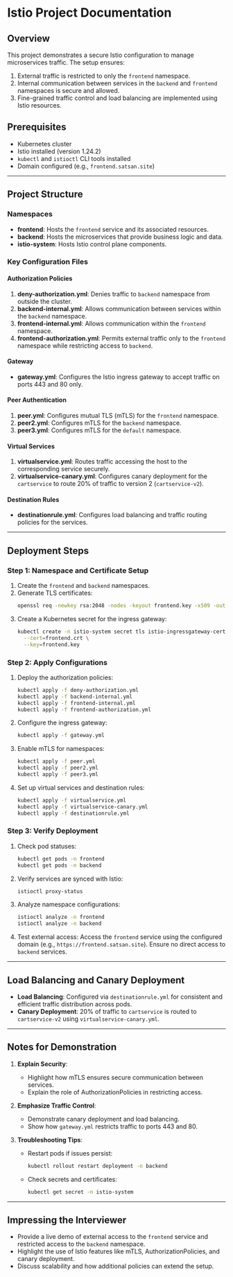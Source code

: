 # Istio Project Documentation

## Overview
This project demonstrates a secure Istio configuration to manage microservices traffic. The setup ensures:

1. External traffic is restricted to only the `frontend` namespace.
2. Internal communication between services in the `backend` and `frontend` namespaces is secure and allowed.
3. Fine-grained traffic control and load balancing are implemented using Istio resources.

## Prerequisites
- Kubernetes cluster
- Istio installed (version 1.24.2)
- `kubectl` and `istioctl` CLI tools installed
- Domain configured (e.g., `frontend.satsan.site`)

---

## Project Structure

### Namespaces
- **frontend**: Hosts the `frontend` service and its associated resources.
- **backend**: Hosts the microservices that provide business logic and data.
- **istio-system**: Hosts Istio control plane components.

### Key Configuration Files

#### Authorization Policies
1. **deny-authorization.yml**: Denies traffic to `backend` namespace from outside the cluster.
2. **backend-internal.yml**: Allows communication between services within the `backend` namespace.
3. **frontend-internal.yml**: Allows communication within the `frontend` namespace.
4. **frontend-authorization.yml**: Permits external traffic only to the `frontend` namespace while restricting access to `backend`.

#### Gateway
- **gateway.yml**: Configures the Istio ingress gateway to accept traffic on ports 443 and 80 only.

#### Peer Authentication
1. **peer.yml**: Configures mutual TLS (mTLS) for the `frontend` namespace.
2. **peer2.yml**: Configures mTLS for the `backend` namespace.
3. **peer3.yml**: Configures mTLS for the `default` namespace.

#### Virtual Services
1. **virtualservice.yml**: Routes traffic accessing the host to the corresponding service securely.
2. **virtualservice-canary.yml**: Configures canary deployment for the `cartservice` to route 20% of traffic to version 2 (`cartservice-v2`).

#### Destination Rules
- **destinationrule.yml**: Configures load balancing and traffic routing policies for the services.

---

## Deployment Steps

### Step 1: Namespace and Certificate Setup
1. Create the `frontend` and `backend` namespaces.
2. Generate TLS certificates:
   ```bash
   openssl req -newkey rsa:2048 -nodes -keyout frontend.key -x509 -out frontend.crt -subj "/CN=frontend.satsan.site"
   ```
3. Create a Kubernetes secret for the ingress gateway:
   ```bash
   kubectl create -n istio-system secret tls istio-ingressgateway-certs \
     --cert=frontend.crt \
     --key=frontend.key
   ```

### Step 2: Apply Configurations
1. Deploy the authorization policies:
   ```bash
   kubectl apply -f deny-authorization.yml
   kubectl apply -f backend-internal.yml
   kubectl apply -f frontend-internal.yml
   kubectl apply -f frontend-authorization.yml
   ```
2. Configure the ingress gateway:
   ```bash
   kubectl apply -f gateway.yml
   ```
3. Enable mTLS for namespaces:
   ```bash
   kubectl apply -f peer.yml
   kubectl apply -f peer2.yml
   kubectl apply -f peer3.yml
   ```
4. Set up virtual services and destination rules:
   ```bash
   kubectl apply -f virtualservice.yml
   kubectl apply -f virtualservice-canary.yml
   kubectl apply -f destinationrule.yml
   ```

### Step 3: Verify Deployment
1. Check pod statuses:
   ```bash
   kubectl get pods -n frontend
   kubectl get pods -n backend
   ```
2. Verify services are synced with Istio:
   ```bash
   istioctl proxy-status
   ```
3. Analyze namespace configurations:
   ```bash
   istioctl analyze -n frontend
   istioctl analyze -n backend
   ```
4. Test external access:
   Access the `frontend` service using the configured domain (e.g., `https://frontend.satsan.site`). Ensure no direct access to `backend` services.

---

## Load Balancing and Canary Deployment
- **Load Balancing**: Configured via `destinationrule.yml` for consistent and efficient traffic distribution across pods.
- **Canary Deployment**: 20% of traffic to `cartservice` is routed to `cartservice-v2` using `virtualservice-canary.yml`.

---

## Notes for Demonstration
1. **Explain Security**:
   - Highlight how mTLS ensures secure communication between services.
   - Explain the role of AuthorizationPolicies in restricting access.

2. **Emphasize Traffic Control**:
   - Demonstrate canary deployment and load balancing.
   - Show how `gateway.yml` restricts traffic to ports 443 and 80.

3. **Troubleshooting Tips**:
   - Restart pods if issues persist:
     ```bash
     kubectl rollout restart deployment -n backend
     ```
   - Check secrets and certificates:
     ```bash
     kubectl get secret -n istio-system
     ```

---

## Impressing the Interviewer
- Provide a live demo of external access to the `frontend` service and restricted access to the `backend` namespace.
- Highlight the use of Istio features like mTLS, AuthorizationPolicies, and canary deployment.
- Discuss scalability and how additional policies can extend the setup.

